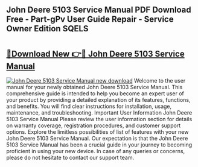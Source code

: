 ## John Deere 5103 Service Manual PDF Download Free - Part-gPv User Guide Repair - Service Owner Edition SQELS

# <h2><a href="http://bc9519.oget.top/?id=John+Deere+5103+Service+Manual">🔗Download New 👉🔴 John Deere 5103 Service Manual</a></h2>

[![John Deere 5103 Service Manual new download](https://i.imgur.com/5g1atiW.png)](http://bc9519.oget.top/?id=John+Deere+5103+Service+Manual)
Welcome to the user manual for your newly obtained John Deere 5103 Service Manual. This comprehensive guide is intended to help you become an expert user of your product by providing a detailed explanation of its features, functions, and benefits. You will find clear instructions for installation, usage, maintenance, and troubleshooting. Important User Information John Deere 5103 Service Manual Please review the user information section for details on warranty coverage, registration procedures, and customer support options. Explore the limitless possibilities of list of features with your new John Deere 5103 Service Manual. Our expectation is that the John Deere 5103 Service Manual has been a crucial guide in your journey to becoming proficient in using your new device. In case of any queries or concerns, please do not hesitate to contact our support team.
